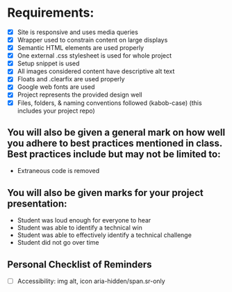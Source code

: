 # Requirements:

 - [x] Site is responsive and uses media queries
 - [x] Wrapper used to constrain content on large displays
 - [x] Semantic HTML elements are used properly
 - [x] One external .css stylesheet is used for whole project
 - [x] Setup snippet is used
 - [x] All images considered content have descriptive alt text
 - [x] Floats and .clearfix are used properly
 - [x] Google web fonts are used
 - [x] Project represents the provided design well
 - [x] Files, folders, & naming conventions followed (kabob-case) (this includes your project repo)

## You will also be given a general mark on how well you adhere to best practices mentioned in class. Best practices include but may not be limited to:

 - Extraneous code is removed

## You will also be given marks for your project presentation:

 - Student was loud enough for everyone to hear
 - Student was able to identify a technical win
 - Student was able to effectively identify a technical challenge
 - Student did not go over time


## Personal Checklist of Reminders

 - [ ] Accessibility: img alt, icon aria-hidden/span.sr-only